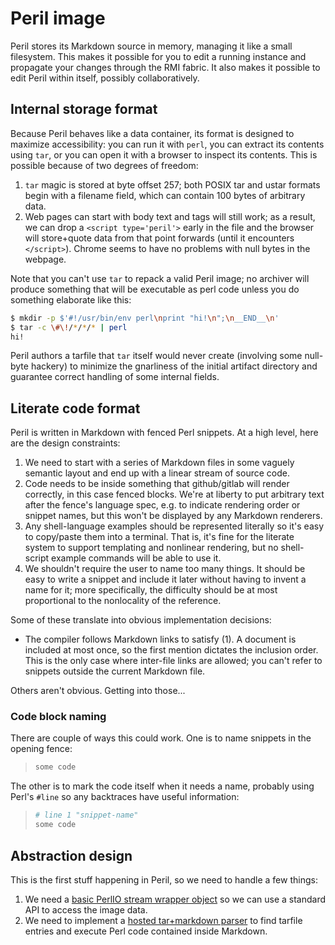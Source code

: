 # Peril image
Peril stores its Markdown source in memory, managing it like a small
filesystem. This makes it possible for you to edit a running instance and
propagate your changes through the RMI fabric. It also makes it possible to
edit Peril within itself, possibly collaboratively.

## Internal storage format
Because Peril behaves like a data container, its format is designed to maximize
accessibility: you can run it with `perl`, you can extract its contents using
`tar`, or you can open it with a browser to inspect its contents. This is
possible because of two degrees of freedom:

1. `tar` magic is stored at byte offset 257; both POSIX tar and ustar formats
   begin with a filename field, which can contain 100 bytes of arbitrary data.
2. Web pages can start with body text and tags will still work; as a result, we
   can drop a `<script type='peril'>` early in the file and the browser will
   store+quote data from that point forwards (until it encounters `</script>`).
   Chrome seems to have no problems with null bytes in the webpage.

Note that you can't use `tar` to repack a valid Peril image; no archiver will
produce something that will be executable as perl code unless you do something
elaborate like this:

```sh
$ mkdir -p $'#!/usr/bin/env perl\nprint "hi!\n";\n__END__\n'
$ tar -c \#\!/*/*/* | perl
hi!
```

Peril authors a tarfile that `tar` itself would never create (involving some
null-byte hackery) to minimize the gnarliness of the initial artifact
directory and guarantee correct handling of some internal fields.

## Literate code format
Peril is written in Markdown with fenced Perl snippets. At a high level, here
are the design constraints:

1. We need to start with a series of Markdown files in some vaguely semantic
   layout and end up with a linear stream of source code.
2. Code needs to be inside something that github/gitlab will render correctly,
   in this case fenced blocks. We're at liberty to put arbitrary text after the
   fence's language spec, e.g. to indicate rendering order or snippet names,
   but this won't be displayed by any Markdown renderers.
3. Any shell-language examples should be represented literally so it's easy to
   copy/paste them into a terminal. That is, it's fine for the literate system
   to support templating and nonlinear rendering, but no shell-script example
   commands will be able to use it.
4. We shouldn't require the user to name too many things. It should be easy to
   write a snippet and include it later without having to invent a name for it;
   more specifically, the difficulty should be at most proportional to the
   nonlocality of the reference.

Some of these translate into obvious implementation decisions:

- The compiler follows Markdown links to satisfy (1). A document is included at
  most once, so the first mention dictates the inclusion order. This is the
  only case where inter-file links are allowed; you can't refer to snippets
  outside the current Markdown file.

Others aren't obvious. Getting into those...

### Code block naming
There are couple of ways this could work. One is to name snippets in the
opening fence:

> ```pl snippet-name
> some code
> ```

The other is to mark the code itself when it needs a name, probably using
Perl's `#line` so any backtraces have useful information:

> ```pl
> # line 1 "snippet-name"
> some code
> ```

## Abstraction design
This is the first stuff happening in Peril, so we need to handle a few things:

1. We need a [basic PerlIO stream wrapper object](image/perlio.p.md) so we can
   use a standard API to access the image data.
2. We need to implement a [hosted tar+markdown parser](image/parser.p.md) to
   find tarfile entries and execute Perl code contained inside Markdown.
